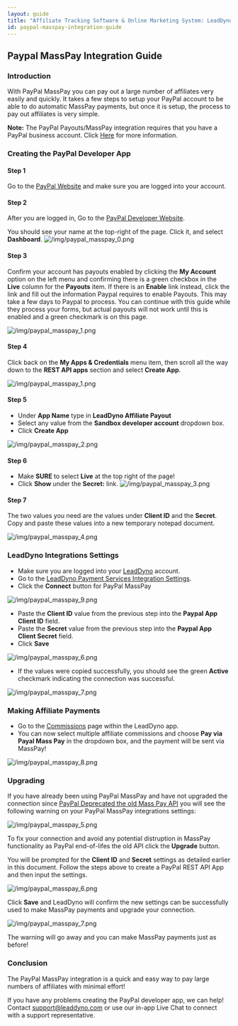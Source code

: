 ```yaml
---
layout: guide
title: "Affiliate Tracking Software & Online Marketing System: LeadDyno"
id: paypal-masspay-integration-guide
---
```


## Paypal MassPay Integration Guide

### Introduction

With PayPal MassPay you can pay out a large number of affiliates very easily and quickly. It takes a few steps to setup
your PayPal account to be able to do automatic MassPay payments, but once it is setup, the process to pay out affiliates
is very simple.

<p class="alert alert-info">
  <strong>Note:</strong> The PayPal Payouts/MassPay integration requires that you have a PayPal business account. Click <a href="https://developer.paypal.com/docs/integration/direct/payouts/integration-guide/payouts_api/#enable-payouts" target="_blank">Here</a> for more information.
</p>

### Creating the PayPal Developer App

#### Step 1
Go to the [PayPal Website](http://www.paypal.com) and make sure you are logged into your account.

#### Step 2
After you are logged in, Go to the [PayPal Developer Website](http://developer.paypal.com).

You should see your name at the top-right of the page. Click it, and select **Dashboard**.
![/img/paypal_masspay_0.png](img/paypal_masspay_0.png)

#### Step 3

Confirm your account has payouts enabled by clicking the **My Account** option on the left menu and confirming there
is a green checkbox in the **Live** column for the **Payouts** item. If there is an **Enable** link instead, click the
link and fill out the information Paypal requires to enable Payouts. This may take a few days to Paypal to process.
You can continue with this guide while they process your forms, but actual payouts will not work until this is enabled
and a green checkmark is on this page. 

![/img/paypal_masspay_1.png](img/paypal_masspay_10.png)

#### Step 4

Click back on the **My Apps & Credentials** menu item, then scroll all the way down to the **REST API apps** section and select **Create App**.

![/img/paypal_masspay_1.png](img/paypal_masspay_1.png) 
 
 
#### Step 5
 * Under **App Name** type in **LeadDyno Affiliate Payout**
 * Select any value from the **Sandbox developer account** dropdown box.
 * Click **Create App**
 
![/img/paypal_masspay_2.png](img/paypal_masspay_2.png)

#### Step 6
* Make **SURE** to select **Live** at the top right of the page!
* Click **Show** under the **Secret:** link.
![/img/paypal_masspay_3.png](img/paypal_masspay_3.png)

#### Step 7
The two values you need are the values under **Client ID** and the **Secret**. Copy and paste these values into a new 
temporary notepad document.

![/img/paypal_masspay_4.png](img/paypal_masspay_4.png)


### LeadDyno Integrations Settings

* Make sure you are logged into your [LeadDyno](https://app.leaddyno.com) account.
* Go to the [LeadDyno Payment Services Integration Settings](https://app.leaddyno.com/integrations/payment).
* Click the **Connect** button for PayPal MassPay 

![/img/paypal_masspay_9.png](img/paypal_masspay_9.png) 
* Paste the **Client ID** value from the previous step into the **Paypal App Client ID** field.
* Paste the **Secret** value from the previous step into the **Paypal App Client Secret** field.
* Click **Save**

![/img/paypal_masspay_6.png](img/paypal_masspay_6.png)

* If the values were copied successfully, you should see the green **Active** checkmark indicating the connection was successful. 

![/img/paypal_masspay_7.png](img/paypal_masspay_7.png)


### Making Affiliate Payments

* Go to the [Commissions](https://app.leaddyno.com/affiliate_payments/pay) page within the LeadDyno app.
* You can now select multiple affiliate commissions and choose **Pay via Payal Mass Pay** in the dropdown box, and
the payment will be sent via MassPay!

![/img/paypal_masspay_8.png](img/paypal_masspay_8.png)


### Upgrading

If you have already been using PayPal MassPay and have not upgraded the connection since [PayPal Deprecated the old Mass Pay API](https://developer.paypal.com/docs/classic/mass-pay/gs_MassPay/)
you will see the following warning on your PayPal MassPay integrations settings:

![/img/paypal_masspay_5.png](img/paypal_masspay_5.png)

To fix your connection and avoid any potential distruption in MassPay functionality as PayPal end-of-lifes the old API
click the **Upgrade** button.

You will be prompted for the **Client ID** and **Secret** settings as detailed earlier in this document. Follow the steps
above to create a PayPal REST API App and then input the settings.

![/img/paypal_masspay_6.png](img/paypal_masspay_6.png)

Click **Save** and LeadDyno will confirm the new settings can be successfully used to make MassPay payments and
upgrade your connection.

![/img/paypal_masspay_7.png](img/paypal_masspay_7.png)

The warning will go away and you can make MassPay payments just as before!


### Conclusion

The PayPal MassPay integration is a quick and easy way to pay large numbers of affiliates with minimal effort!

If you have any problems creating the PayPal developer app, we can help! Contact <a href="mailto:support@leaddyno.com">support@leaddyno.com</a>
or use our in-app Live Chat to connect with a support representative.
